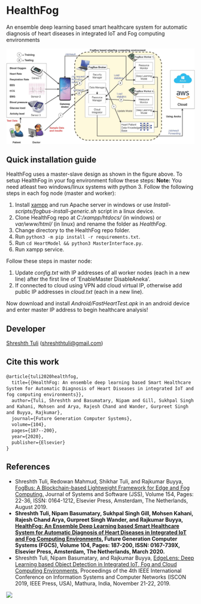 # HealthFog
An ensemble deep learning based smart healthcare system for automatic diagnosis of heart diseases in integrated IoT and Fog computing environments
<div align="center">
<img src="https://github.com/Cloudslab/HealthFog/blob/master/HeartModel/fog-arch.jpg" width="700" align="middle">
</div>

## Quick installation guide
HealthFog uses a master-slave design as shown in the figure above. To setup HealthFog in your fog environment follow these steps:
<b>Note:</b> You need atleast two windows/linux systems with python 3. Follow the following steps in each fog node (master and worker):
1. Install [xampp](https://www.apachefriends.org/xampp-files/7.2.30/xampp-windows-x64-7.2.30-0-VC15-installer.exe) and run Apache server in windows or use <i>Install-scripts/fogbus-install-generic.sh</i> script in a linux device.
2. Clone HealthFog repo at <i>C:/xampp/htdocs/</i> (in windows) or <i>var/www/html/</i> (in linux) and rename the folder as *HealthFog*.
3. Change directory to the HealthFog repo folder.
4. Run ```python3 -m pip install -r requirements.txt```.
5. Run ```cd HeartModel && python3 MasterInterface.py```.
6. Run xampp service.

Follow these steps in master node:
1. Update <i>config.txt</i> with IP addresses of all worker nodes (each in a new line) after the first line of 'EnableMaster DisableAneka'. 
2. If connected to cloud using VPN add cloud virtual IP, otherwise add public IP addresses in <i>cloud.txt</i> (each in a new line).

Now download and install <i>Android/FastHeartTest.apk</i> in an android device and enter master IP address to begin healthcare analysis!

## Developer

[Shreshth Tuli](https://www.github.com/shreshthtuli) (shreshthtuli@gmail.com)

## Cite this work
```
@article{tuli2020healthfog,
  title={{HealthFog: An ensemble deep learning based Smart Healthcare System for Automatic Diagnosis of Heart Diseases in integrated IoT and fog computing environments}},
  author={Tuli, Shreshth and Basumatary, Nipam and Gill, Sukhpal Singh and Kahani, Mohsen and Arya, Rajesh Chand and Wander, Gurpreet Singh and Buyya, Rajkumar},
  journal={Future Generation Computer Systems},
  volume={104},
  pages={187--200},
  year={2020},
  publisher={Elsevier}
}
```

## References
* Shreshth Tuli, Redowan Mahmud, Shikhar Tuli, and Rajkumar Buyya, [FogBus: A Blockchain-based Lightweight Framework for Edge and Fog Computing.](http://buyya.com/papers/FogBus-JSS.pdf) Journal of Systems and Software (JSS), Volume 154, Pages: 22-36, ISSN: 0164-1212, Elsevier Press, Amsterdam, The Netherlands, August 2019.
* **Shreshth Tuli, Nipam Basumatary, Sukhpal Singh Gill, Mohsen Kahani, Rajesh Chand Arya, Gurpreet Singh Wander, and Rajkumar Buyya, [HealthFog: An Ensemble Deep Learning based Smart Healthcare System for Automatic Diagnosis of Heart Diseases in Integrated IoT and Fog Computing Environments](http://buyya.com/papers/HealthFog.pdf), Future Generation Computer Systems (FGCS), Volume 104, Pages: 187-200, ISSN: 0167-739X, Elsevier Press, Amsterdam, The Netherlands, March 2020.**
* Shreshth Tuli, Nipam Basumatary, and Rajkumar Buyya, [EdgeLens: Deep Learning based Object Detection in Integrated IoT, Fog and Cloud Computing Environments](http://buyya.com/papers/EdgeLensAnekaCloud2019.pdf), Proceedings of the 4th IEEE International Conference on Information Systems and Computer Networks (ISCON 2019, IEEE Press, USA), Mathura, India, November 21-22, 2019.

[![](http://www.cloudbus.org/logo/cloudbuslogo-v5a.png)](http://cloudbus.org/)
